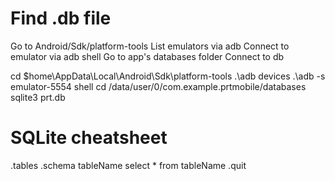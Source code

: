 # Find .db file
Go to Android/Sdk/platform-tools
List emulators via adb
Connect to emulator via adb shell
Go to app's databases folder
Connect to db

cd $home\AppData\Local\Android\Sdk\platform-tools
.\adb devices
.\adb -s emulator-5554 shell
cd /data/user/0/com.example.prtmobile/databases
sqlite3 prt.db


# SQLite cheatsheet
.tables
.schema tableName
select * from tableName
.quit
